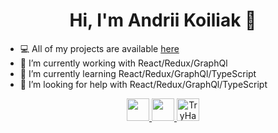 <h1 align="center"> Hi, I'm Andrii Koiliak 👋 </h1>

- 💻  All of my projects are available [here](https://github.com/koylyakandriy?tab=repositories)
- 🔭  I’m currently working with React/Redux/GraphQl
- 🌱  I’m currently learning React/Redux/GraphQl/TypeScript
- 🤔  I’m looking for help with React/Redux/GraphQl/TypeScript

<p align="center">
  <a margin="0" href="https://www.linkedin.com/in/koiliakandrii/" target="_blank">
    <img width="36px" height="36px" src="https://upload.wikimedia.org/wikipedia/commons/thumb/c/ca/LinkedIn_logo_initials.png/480px-LinkedIn_logo_initials.png">
  </a>
  <a margin="0" href="https://www.codewars.com/users/koylyakandriy" target="_blank">
    <img width="" height="36px" src="https://www.codewars.com/users/koylyakandriy/badges/micro">
  </a>
  <a margin="0" href="https://tryhackme.com/p/akoiliak" target="_blank">
    <img height="36px" src="https://tryhackme-badges.s3.amazonaws.com/akoiliak.png" alt="TryHackMe">
  </a>
</p>
